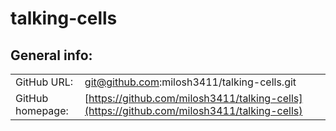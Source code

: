 # talking-cells
## General info:
|    |     |
|----|-----|
|GitHub URL: |git@github.com:milosh3411/talking-cells.git|
|GitHub homepage: |[https://github.com/milosh3411/talking-cells](https://github.com/milosh3411/talking-cells)|

